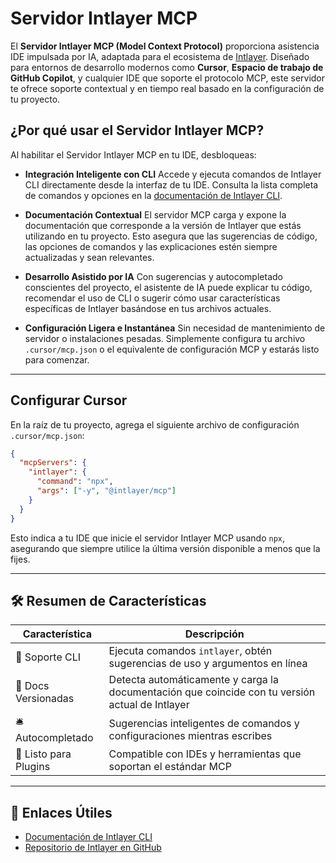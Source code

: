 # Servidor Intlayer MCP

El **Servidor Intlayer MCP (Model Context Protocol)** proporciona asistencia IDE impulsada por IA, adaptada para el ecosistema de [Intlayer](https://github.com/aymericzip/intlayer). Diseñado para entornos de desarrollo modernos como **Cursor**, **Espacio de trabajo de GitHub Copilot**, y cualquier IDE que soporte el protocolo MCP, este servidor te ofrece soporte contextual y en tiempo real basado en la configuración de tu proyecto.

## ¿Por qué usar el Servidor Intlayer MCP?

Al habilitar el Servidor Intlayer MCP en tu IDE, desbloqueas:

- **Integración Inteligente con CLI**
  Accede y ejecuta comandos de Intlayer CLI directamente desde la interfaz de tu IDE. Consulta la lista completa de comandos y opciones en la [documentación de Intlayer CLI](https://github.com/aymericzip/intlayer/blob/main/docs/es/intlayer_cli.md).

- **Documentación Contextual**
  El servidor MCP carga y expone la documentación que corresponde a la versión de Intlayer que estás utilizando en tu proyecto. Esto asegura que las sugerencias de código, las opciones de comandos y las explicaciones estén siempre actualizadas y sean relevantes.

- **Desarrollo Asistido por IA**
  Con sugerencias y autocompletado conscientes del proyecto, el asistente de IA puede explicar tu código, recomendar el uso de CLI o sugerir cómo usar características específicas de Intlayer basándose en tus archivos actuales.

- **Configuración Ligera e Instantánea**
  Sin necesidad de mantenimiento de servidor o instalaciones pesadas. Simplemente configura tu archivo `.cursor/mcp.json` o el equivalente de configuración MCP y estarás listo para comenzar.

---

## Configurar Cursor

En la raíz de tu proyecto, agrega el siguiente archivo de configuración `.cursor/mcp.json`:

```json
{
  "mcpServers": {
    "intlayer": {
      "command": "npx",
      "args": ["-y", "@intlayer/mcp"]
    }
  }
}
```

Esto indica a tu IDE que inicie el servidor Intlayer MCP usando `npx`, asegurando que siempre utilice la última versión disponible a menos que la fijes.

---

## 🛠 Resumen de Características

| Característica        | Descripción                                                                                     |
| --------------------- | ----------------------------------------------------------------------------------------------- |
| 🧠 Soporte CLI        | Ejecuta comandos `intlayer`, obtén sugerencias de uso y argumentos en línea                     |
| 📘 Docs Versionadas   | Detecta automáticamente y carga la documentación que coincide con tu versión actual de Intlayer |
| 🛎 Autocompletado     | Sugerencias inteligentes de comandos y configuraciones mientras escribes                        |
| 🧩 Listo para Plugins | Compatible con IDEs y herramientas que soportan el estándar MCP                                 |

---

## 📎 Enlaces Útiles

- [Documentación de Intlayer CLI](https://github.com/aymericzip/intlayer/blob/main/docs/es/intlayer_cli.md)
- [Repositorio de Intlayer en GitHub](https://github.com/aymericzip/intlayer)
